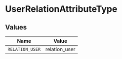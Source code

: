 # UserRelationAttributeType


## Values

| Name            | Value           |
| --------------- | --------------- |
| `RELATION_USER` | relation_user   |